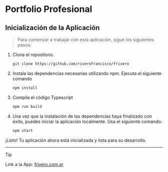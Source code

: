 # Portfolio Profesional

## Inicialización de la Aplicación

> Para comenzar a trabajar con esta aplicación, sigue los siguientes pasos:

1. Clona el repositorio.

   ```sh
   git clone https://github.com/riverofrancisco/frivero

   ```

2. Instala las dependencias necesarias utilizando npm. Ejecuta el siguiente comando
   ```sh
   npm install

   ```
3. Compila el código Typescript

   ```sh
   npm run build

   ```

4. Una vez que la instalación de las dependencias haya finalizado con éxito, puedes iniciar la aplicación localmente. Usa el siguiente comando:

   ```sh
   npm start
   ```

¡Listo! Tu aplicación ahora está inicializada y lista para su desarrollo.

---

> [!TIP]
> Link a la App: [frivero.com.ar](https://frivero.com.ar/)
